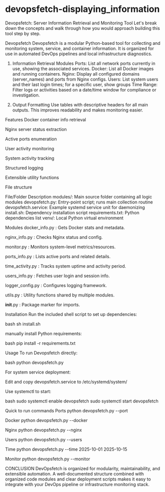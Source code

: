 # devopsfetch-displaying_information

Devopsfetch: Server Information Retrieval and Monitoring Tool
Let's break down the concepts and walk through how you would approach building this tool step by step.

Devopsfetch
Devopsfetch is a modular Python-based tool for collecting and monitoring system, service, and container information. 
It is organized for use in automated DevOps pipelines and local infrastructure diagnostics.

1. Information Retrieval Modules
Ports: List all network ports currently in use, showing the associated services. 
Docker: List all Docker images and running containers.
Nginx: Display all configured domains (server_names) and ports from Nginx configs.
Users: List system users and their last login times; for a specific user, show groups
Time Range: Filter logs or activities based on a date/time window for compliance or investigation.


2. Output Formatting
Use tables with descriptive headers for all main outputs. This improves readability and makes monitoring easier.

Features
Docker container info retrieval

Nginx server status extraction

Active ports enumeration

User activity monitoring

System activity tracking

Structured logging

Extensible utility functions

File structure


File/Folder	Description
modules/:	Main source folder containing all logic modules
devopsfetch.py:	Entry-point script; runs main collection routine
devopsfetch.service:	Example systemd service unit for daemonizing
install.sh:	Dependency installation script
requirements.txt:	Python dependencies list
venv/:	Local Python virtual environment

Modules
docker_info.py : Gets Docker stats and metadata.

nginx_info.py : Checks Nginx status and config.

monitor.py : Monitors system-level metrics/resources.

ports_info.py : Lists active ports and related details.

time_activity.py : Tracks system uptime and activity period.

users_info.py : Fetches user login and session info.

logger_config.py : Configures logging framework.

utils.py : Utility functions shared by multiple modules.

__init__.py : Package marker for imports.


Installation
Run the included shell script to set up dependencies:

bash
sh install.sh

manually install Python requirements:

bash
pip install -r requirements.txt

Usage
To run Devopsfetch directly:

bash
python devopsfetch.py

For system service deployment:

Edit and copy devopsfetch.service to /etc/systemd/system/

Use systemctl to start:

bash
sudo systemctl enable devopsfetch
sudo systemctl start devopsfetch


Quick to run commands
Ports   python devopsfetch.py --port

Docker  python devopsfetch.py --docker

Nginx   python devopsfetch.py --nginx

Users python devopsfetch.py --users

Time python devopsfetch.py --time 2025-10-01 2025-10-15

Monitor python devopsfetch.py --monitor


CONCLUSION
DevOpsfetch is organized for modularity, maintainability, and extensible automation. A well-documented
structure combined with organized code modules and clear deployment scripts makes it easy to integrate
with your DevOps pipeline or infrastructure monitoring stack.







